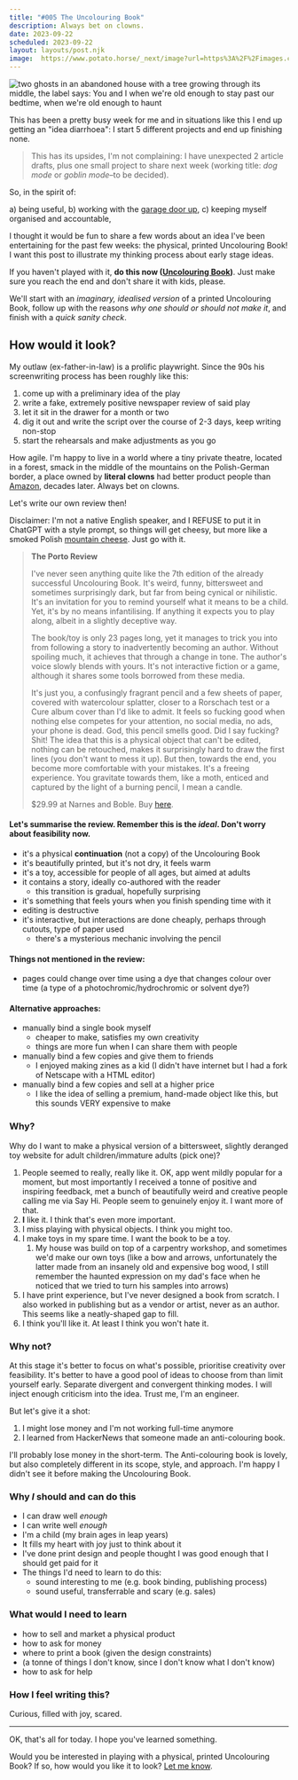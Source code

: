 ```yaml
---
title: "#005 The Uncolouring Book"
description: Always bet on clowns.
date: 2023-09-22
scheduled: 2023-09-22
layout: layouts/post.njk
image:  https://www.potato.horse/_next/image?url=https%3A%2F%2Fimages.ctfassets.net%2Fhyylafu4fjks%2F2psj9golgUjjyvkBhNh01z%2Fb1d625286480e7bd2f2a78498b0e99a9%2F184773261_175395991146755_4828683660985860878_n_17870293085376490.jpg&w=3840&q=75
---
```

![two ghosts in an abandoned house with a tree growing through its middle, the label says: You and I when we're old enough to stay past our bedtime, when we're old enough to haunt](../../img/005/bedtime.png)

This has been a pretty busy week for me and in situations like this I end up getting an "idea diarrhoea": I start 5 different projects and end up finishing none. 

> This has its upsides, I'm not complaining: I have unexpected 2 article drafts, plus one small project to share next week (working title: *dog mode* or *goblin mode*–to be decided). 

So, in the spirit of:

a) being useful,
b) working with the [garage door up](https://notes.andymatuschak.org/zCMhncA1iSE74MKKYQS5PBZ),
c) keeping myself organised and accountable,

I thought it would be fun to share a few words about an idea I've been entertaining for the past few weeks: the physical, printed Uncolouring Book! I want this post to illustrate my thinking process about early stage ideas.  

If you haven't played with it, **do this now ([Uncolouring Book](https://lines.potato.horse))**. Just make sure you reach the end and don't share it with kids, please.

We'll start with an *imaginary, idealised version* of a printed Uncolouring Book, follow up with the reasons *why one should or should not make it*, and finish with a *quick sanity check*.


## How would it look?

My outlaw (ex-father-in-law) is a prolific playwright. Since the 90s his screenwriting process has been roughly like this:

1. come up with a preliminary idea of the play
2. write a fake, extremely positive newspaper review of said play
3. let it sit in the drawer for a month or two
4. dig it out and write the script over the course of 2-3 days, keep writing non-stop
5. start the rehearsals and make adjustments as you go

How agile. I'm happy to live in a world where a tiny private theatre, located in a forest, smack in the middle of the mountains on the Polish-German border, a place owned by **literal clowns** had better product people than [Amazon](https://www.amazon.com/Working-Backwards-Insights-Stories-Secrets/dp/1250267595), decades later. Always bet on clowns. 


Let's write our own review then!

Disclaimer: I'm not a native English speaker, and I REFUSE to put it in ChatGPT with a style prompt, so things will get cheesy, but more like a smoked Polish [mountain cheese](https://en.wikipedia.org/wiki/Oscypek). Just go with it.

> **The Porto Review**
> 
> I've never seen anything quite like the 7th edition of the already successful Uncolouring Book. It's weird, funny, bittersweet and sometimes surprisingly dark, but far from being cynical or nihilistic. It's an invitation for you to remind yourself what it means to be a child. Yet, it's by no means infantilising. If anything it expects you to play along, albeit in a slightly deceptive way.
> 
> The book/toy is only 23 pages long, yet it manages to trick you into from following a story to inadvertently becoming an author. Without spoiling much, it achieves that through a change in tone. The author's voice slowly blends with yours. It's not interactive fiction or a game, although it shares some tools borrowed from these media.
> 
> It's just you, a confusingly fragrant pencil and a few sheets of paper, covered with watercolour splatter, closer to a Rorschach test or a Cure album cover than I'd like to admit. It feels so fucking good when nothing else competes for your attention, no social media, no ads, your phone is dead. God, this pencil smells good. Did I say fucking? Shit! The idea that this is a physical object that can't be edited, nothing can be retouched, makes it surprisingly hard to draw the first lines (you don't want to mess it up). But then, towards the end, you become more comfortable with your mistakes. It's a freeing experience. You gravitate towards them, like a moth, enticed and captured by the light of a burning pencil, I mean a candle.
> 
> $29.99 at Narnes and Boble. Buy [here](https://rafal.ck.page/products/tip).

#### Let's summarise the review. Remember this is the *ideal*. Don't worry about feasibility now.

- it's a physical **continuation** (not a copy) of the Uncolouring Book
- it's beautifully printed, but it's not dry, it feels warm
- it's a toy, accessible for people of all ages, but aimed at adults
- it contains a story, ideally co-authored with the reader
	- this transition is gradual, hopefully surprising
- it's something that feels yours when you finish spending time with it
- editing is destructive
- it's interactive, but interactions are done cheaply, perhaps through cutouts, type of paper used
	- there's a mysterious mechanic involving the pencil

#### Things not mentioned in the review:
- pages could change over time using a dye that changes colour over time (a type of a photochromic/hydrochromic or solvent dye?)

#### Alternative approaches:
- manually bind a single book myself
	- cheaper to make, satisfies my own creativity
	- things are more fun when I can share them with people
- manually bind a few copies and give them to friends
	- I enjoyed making zines as a kid (I didn't have internet but I had a fork of Netscape with a HTML editor)
- manually bind a few copies and sell at a higher price
	- I like the idea of selling a premium, hand-made object like this, but this sounds VERY expensive to make

### Why?

Why do I want to make a physical version of a bittersweet, slightly deranged toy website for adult children/immature adults (pick one)?

1. People seemed to really, really like it. OK, app went mildly popular for a moment, but most importantly I received a tonne of positive and inspiring feedback, met a bunch of beautifully weird and creative people calling me via Say Hi. People seem to genuinely enjoy it. I want more of that.
2. **I** like it. I think that's even more important.
3. I miss playing with physical objects. I think you might too. 
4. I make toys in my spare time. I want the book to be a toy.
	1. My house was build on top of a carpentry workshop, and sometimes we'd make our own toys (like a bow and arrows, unfortunately the latter made from an insanely old and expensive bog wood, I still remember the haunted expression on my dad's face when he noticed that we tried to turn his samples into arrows)
5. I have print experience, but I've never designed a book from scratch. I also worked in publishing but as a vendor or artist, never as an author. This seems like a neatly-shaped gap to fill.
6. I think you'll like it. At least I think you won't hate it.

### Why not?

At this stage it's better to focus on what's possible, prioritise creativity over feasibility. It's better to have a good pool of ideas to choose from than limit yourself early. Separate divergent and convergent thinking modes. I will inject enough criticism into the idea. Trust me, I'm an engineer.

But let's give it a shot:

1. I might lose money and I'm not working full-time anymore
2. I learned from HackerNews that someone made an anti-colouring book.

I'll probably lose money in the short-term. The Anti-colouring book is lovely, but also completely different in its scope, style, and approach. I'm happy I didn't see it before making the Uncolouring Book.

### Why *I* should and can do this

- I can draw well *enough*
- I can write well *enough*
- I'm a child (my brain ages in leap years)
- It fills my heart with joy just to think about it
- I've done print design and people thought I was good enough that I should get paid for it
- The things I'd need to learn to do this:
	- sound interesting to me (e.g. book binding, publishing process)
	- sound useful, transferrable and scary (e.g. sales)


### What would I need to learn

- how to sell and market a physical product
- how to ask for money
- where to print a book (given the design constraints)
- (a tonne of things I don't know, since I don't know what I don't know)
- how to ask for help

### How I feel writing this?

Curious, filled with joy, scared.

---

OK, that's all for today. I hope you've learned something. 

Would you be interested in playing with a physical, printed Uncolouring Book? If so, how would you like it to look? [Let me know](mailto:hello@sonnet.io).


